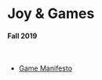 # Joy & Games
#### Fall 2019
<br>

* [Game Manifesto](https://emilylin-itp.github.io/joy-n-games/dodo_manifesdo/index.html)
